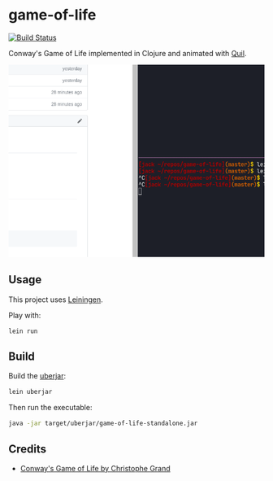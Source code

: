 # game-of-life

[![Build Status](https://travis-ci.com/jackdbd/game-of-life.svg?branch=master)](https://travis-ci.org/jackdbd/game-of-life)

Conway's Game of Life implemented in Clojure and animated with [Quil](https://github.com/quil/quil).

![Demo](https://raw.githubusercontent.com/jackdbd/game-of-life/master/demo.gif "Demo GIF of the Game of Life")

## Usage

This project uses [Leiningen](https://leiningen.org/).

Play with:

```sh
lein run
```

## Build

Build the [uberjar](https://imagej.net/Uber-JAR):

```sh
lein uberjar
```

Then run the executable:

```sh
java -jar target/uberjar/game-of-life-standalone.jar
```

## Credits

- [Conway's Game of Life by Christophe Grand](http://clj-me.cgrand.net/2011/08/19/conways-game-of-life/)
